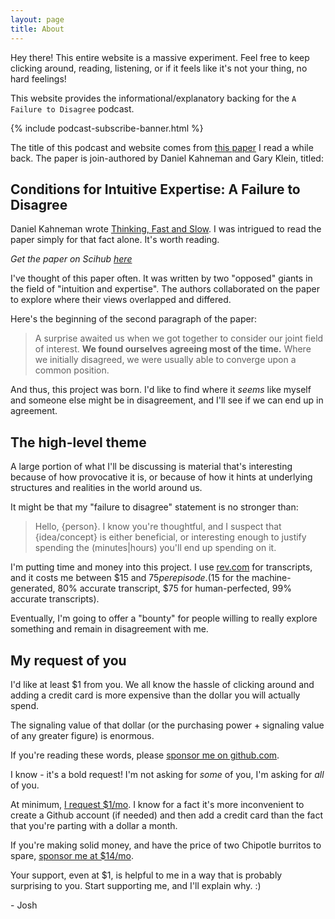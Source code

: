 ```yaml
---
layout: page
title: About
---
```


<p class="message">
  Hey there! This entire website is a massive experiment. Feel free to keep clicking around, reading, listening, or if it feels like it's not your thing, no hard feelings!
</p>

This website provides the informational/explanatory backing for the `A Failure to Disagree` podcast.

{% include podcast-subscribe-banner.html %}

The title of this podcast and website comes from [this paper](https://pubmed.ncbi.nlm.nih.gov/19739881/) I read a while back. The paper is join-authored by Daniel Kahneman and Gary Klein, titled:

## Conditions for Intuitive Expertise: A Failure to Disagree 

Daniel Kahneman wrote [Thinking, Fast and Slow](https://www.goodreads.com/book/show/11468377-thinking-fast-and-slow). I was intrigued to read the paper simply for that fact alone. It's worth reading.

_Get the paper on Scihub [here](https://sci-hub.st/10.1037/a0016755)_

I've thought of this paper often. It was written by two "opposed" giants in the field of "intuition and expertise". The authors collaborated on the paper to explore where their views overlapped and differed. 

Here's the beginning of the second paragraph of the paper:

> A surprise awaited us when we got together to consider our joint field of interest. **We found ourselves agreeing most of the time.** Where we initially disagreed, we were usually able to converge upon a common position.

And thus, this project was born. I'd like to find where it *seems* like myself and someone else might be in disagreement, and I'll see if we can end up in agreement.

## The high-level theme

A large portion of what I'll be discussing is material that's interesting because of how provocative it is, or because of how it hints at underlying structures and realities in the world around us. 

It might be that my "failure to disagree" statement is no stronger than:

> Hello, {person}. I know you're thoughtful, and I suspect that {idea/concept} is either beneficial, or interesting enough to justify spending the (minutes|hours) you'll end up spending on it.

I'm putting time and money into this project. I use [rev.com](https://www.rev.com/) for transcripts, and it costs me between $15 and $75 per episode. ($15 for the machine-generated, 80% accurate transcript, $75 for human-perfected, 99% accurate transcripts).

Eventually, I'm going to offer a "bounty" for people willing to really explore something and remain in disagreement with me.

## My request of you

I'd like at least $1 from you. We all know the hassle of clicking around and adding a credit card is more expensive than the dollar you will actually spend.

The signaling value of that dollar (or the purchasing power + signaling value of any greater figure) is enormous. 

If you're reading these words, please [sponsor me on github.com](https://github.com/sponsors/josh-works). 

I know - it's a bold request! I'm not asking for _some_ of you, I'm asking for _all_ of you. 

At minimum, [I request $1/mo](https://github.com/sponsors/josh-works/sponsorships?sponsor=josh-works&tier_id=58616&preview=false). I know for a fact it's more inconvenient to create a Github account (if needed) and then add a credit card than the fact that you're parting with a dollar a month.

If you're making solid money, and have the price of two Chipotle burritos to spare, [sponsor me at $14/mo](https://github.com/sponsors/josh-works/sponsorships?sponsor=josh-works&tier_id=58591&preview=false).

Your support, even at $1, is helpful to me in a way that is probably surprising to you. Start supporting me, and I'll explain why. :)

\- Josh